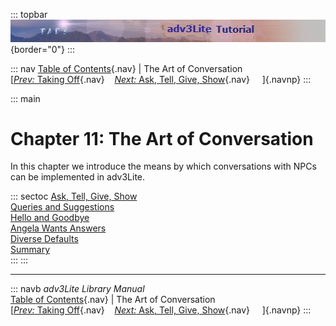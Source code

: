 ::: topbar
![](topbar.jpg){border="0"}
:::

::: nav
[Table of Contents](toc.htm){.nav} \| The Art of Conversation\
[[*Prev:* Taking Off](takeoff.htm){.nav}    [*Next:* Ask, Tell, Give,
Show](asktell.htm){.nav}     ]{.navnp}
:::

::: main
# Chapter 11: The Art of Conversation

In this chapter we introduce the means by which conversations with NPCs
can be implemented in adv3Lite.

::: sectoc
[Ask, Tell, Give, Show](asktell.htm)\
[Queries and Suggestions](query.htm)\
[Hello and Goodbye](hello.htm)\
[Angela Wants Answers](convnode.htm)\
[Diverse Defaults](defaults.htm)\
[Summary](convsumm.htm)\
:::
:::

------------------------------------------------------------------------

::: navb
*adv3Lite Library Manual*\
[Table of Contents](toc.htm){.nav} \| The Art of Conversation\
[[*Prev:* Taking Off](takeoff.htm){.nav}    [*Next:* Ask, Tell, Give,
Show](asktell.htm){.nav}     ]{.navnp}
:::
